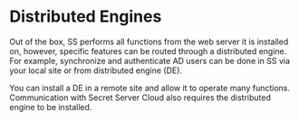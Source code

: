 [title]: # "Distributed Engines"
[tags]: # "Distributed Engines"
[priority]: # "1000"

# Distributed Engines

Out of the box, SS performs all functions from the web server it is installed on, however, specific features can be routed through a distributed engine. For example, synchronize and authenticate AD users can be done in SS via your local site or from distributed engine (DE).

You can install a DE in a remote site and allow it to operate many functions. Communication with Secret Server Cloud also requires the distributed engine to be installed.
